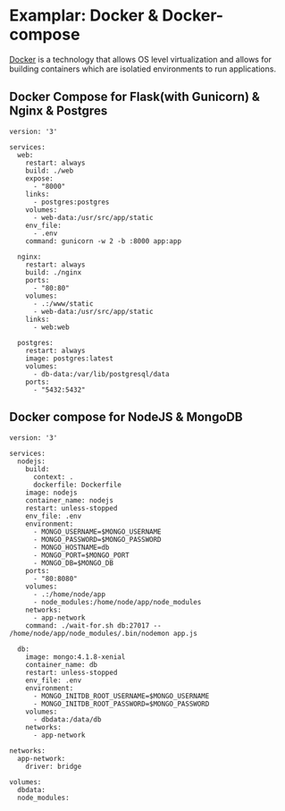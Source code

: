 # Examplar: Docker & Docker-compose 

[Docker](https://www.docker.com/) is a technology that allows OS level virtualization and allows for building containers which are isolatied environments to run applications. 

## Docker Compose for Flask(with Gunicorn) & Nginx & Postgres

```
version: '3'

services:
  web:
    restart: always
    build: ./web
    expose:
      - "8000"
    links:
      - postgres:postgres
    volumes:
      - web-data:/usr/src/app/static
    env_file: 
      - .env
    command: gunicorn -w 2 -b :8000 app:app

  nginx:
    restart: always
    build: ./nginx
    ports:
      - "80:80"
    volumes:
      - .:/www/static
      - web-data:/usr/src/app/static
    links:
      - web:web

  postgres:
    restart: always
    image: postgres:latest
    volumes:
      - db-data:/var/lib/postgresql/data
    ports:
      - "5432:5432"
```

## Docker compose for NodeJS & MongoDB

```
version: '3'

services:
  nodejs:
    build:
      context: .
      dockerfile: Dockerfile
    image: nodejs
    container_name: nodejs
    restart: unless-stopped
    env_file: .env
    environment:
      - MONGO_USERNAME=$MONGO_USERNAME
      - MONGO_PASSWORD=$MONGO_PASSWORD
      - MONGO_HOSTNAME=db
      - MONGO_PORT=$MONGO_PORT
      - MONGO_DB=$MONGO_DB
    ports:
      - "80:8080"
    volumes:
      - .:/home/node/app
      - node_modules:/home/node/app/node_modules
    networks:
      - app-network
    command: ./wait-for.sh db:27017 -- /home/node/app/node_modules/.bin/nodemon app.js

  db:
    image: mongo:4.1.8-xenial
    container_name: db
    restart: unless-stopped
    env_file: .env
    environment:
      - MONGO_INITDB_ROOT_USERNAME=$MONGO_USERNAME
      - MONGO_INITDB_ROOT_PASSWORD=$MONGO_PASSWORD
    volumes:
      - dbdata:/data/db
    networks:
      - app-network

networks:
  app-network:
    driver: bridge

volumes:
  dbdata:
  node_modules:
```

